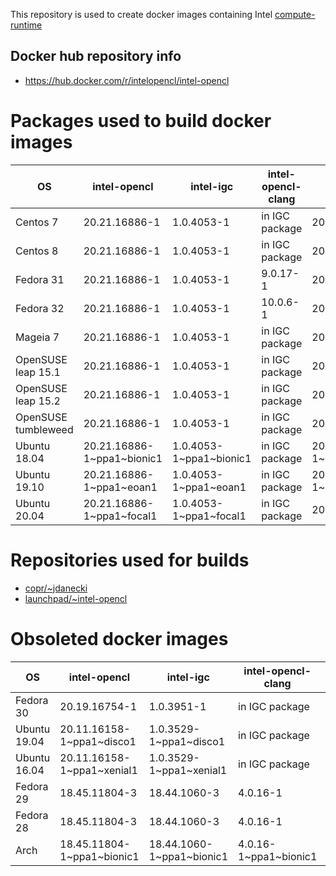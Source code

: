 This repository is used to create docker images containing Intel [compute-runtime](https://github.com/intel/compute-runtime)

## Docker hub repository info

* https://hub.docker.com/r/intelopencl/intel-opencl

# Packages used to build docker images

OS | intel-opencl | intel-igc | intel-opencl-clang | gmmlib
-- | ------------ | ----------| ------------------ | ------ |
Centos 7     | 20.21.16886-1 | 1.0.4053-1 | in IGC package | 20.1.1-1 |
Centos 8     | 20.21.16886-1 | 1.0.4053-1 | in IGC package | 20.1.1-1 |
Fedora 31    | 20.21.16886-1 | 1.0.4053-1 | 9.0.17-1       | 20.1.1-1 |
Fedora 32    | 20.21.16886-1 | 1.0.4053-1 | 10.0.6-1       | 20.1.1-1 |
Mageia 7     | 20.21.16886-1 | 1.0.4053-1 | in IGC package | 20.1.1-1 |
OpenSUSE leap 15.1  | 20.21.16886-1 | 1.0.4053-1 | in IGC package | 20.1.1-1 |
OpenSUSE leap 15.2  | 20.21.16886-1 | 1.0.4053-1 | in IGC package | 20.1.1-1 |
OpenSUSE tumbleweed | 20.21.16886-1 | 1.0.4053-1 | in IGC package | 20.1.1-1 |
Ubuntu 18.04 | 20.21.16886-1\~ppa1\~bionic1 | 1.0.4053-1\~ppa1\~bionic1 | in IGC package | 20.1.1-1\~ppa2\~bionic1 |
Ubuntu 19.10 | 20.21.16886-1\~ppa1\~eoan1   | 1.0.4053-1\~ppa1\~eoan1   | in IGC package | 20.1.1-1\~ppa2\~eoan1   |
Ubuntu 20.04 | 20.21.16886-1\~ppa1\~focal1  | 1.0.4053-1\~ppa1\~focal1  | in IGC package | 20.1.1+ds1-1            |

# Repositories used for builds

* [copr/\~jdanecki](https://copr.fedorainfracloud.org/coprs/jdanecki/intel-opencl)
* [launchpad/\~intel-opencl](https://launchpad.net/~intel-opencl/+archive/ubuntu/intel-opencl)

# Obsoleted docker images

OS | intel-opencl | intel-igc | intel-opencl-clang | gmmlib
-- | ------------ | ----------| ------------------ | ------ |
Fedora 30    | 20.19.16754-1 | 1.0.3951-1 | in IGC package | 20.1.1-1 |
Ubuntu 19.04 | 20.11.16158-1\~ppa1\~disco1  | 1.0.3529-1\~ppa1\~disco1  | in IGC package | 19.4.1-1\~ppa1\~disco1  |
Ubuntu 16.04 | 20.11.16158-1\~ppa1\~xenial1 | 1.0.3529-1\~ppa1\~xenial1 | in IGC package | 19.4.1-1\~ppa1\~xenial1 |
Fedora 29 | 18.45.11804-3 | 18.44.1060-3 | 4.0.16-1 | 18.4.348-3 |
Fedora 28 | 18.45.11804-3 | 18.44.1060-3 | 4.0.16-1 | 18.4.348-3 |
Arch | 18.45.11804-1\~ppa1\~bionic1 | 18.44.1060-1\~ppa1\~bionic1 | 4.0.16-1\~ppa1\~bionic1 | 18.4.348-1\~ppa1\~bionic1 |
